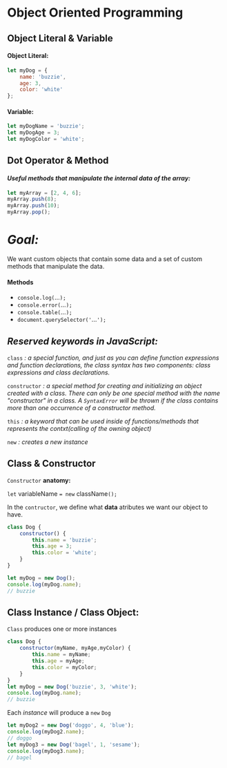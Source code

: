 # Object Oriented Programming

## Object Literal & Variable

#### Object Literal:
```javascript
let myDog = {
	name: 'buzzie',
	age: 3,
	color: 'white'
};
```
#### Variable:
```javascript
let myDogName = 'buzzie';
let myDogAge = 3;
let myDogColor = 'white';
```

## Dot Operator & Method

#### *Useful methods that manipulate the internal data of the array:*
```javascript
let myArray = [2, 4, 6];
myArray.push(8);
myArray.push(10);
myArray.pop();
```

# *Goal:*
We want custom objects that contain some data and a set of custom methods that manipulate the data.

#### Methods
* `console.log(`...`);`
* `console.error(`...`);`
* `console.table(`...`);`
* `document.querySelector('`...`');`

## *Reserved keywords in JavaScript:*

`class` *: a special function, and just as you can define function expressions and function declarations, the class syntax has two components: class expressions and class declarations.*

`constructor` *: a special method for creating and initializing an object created with a class. There can only be one special method with the name "constructor" in a class. A `SyntaxError` will be thrown if the class contains more than one occurrence of a constructor method.*

`this` *: a keyword that can be used inside of functions/methods that represents the contxt(calling of the owning object)*

`new` *: creates a new instance*

## Class & Constructor

`Constructor` **anatomy:** 

`let` variableName `= new` className`();`

In the `contructor`, we define what **data** atributes we want our object to have.

```javascript
class Dog {
	constructor() {
		this.name = 'buzzie';
		this.age = 3;
		this.color = 'white';
	}
}

let myDog = new Dog();
console.log(myDog.name);
// buzzie
```

## Class Instance / Class Object:

`Class` produces one or more instances

```javascript
class Dog {
	constructor(myName, myAge,myColor) {
		this.name = myName;
		this.age = myAge;
		this.color = myColor;
	}
}
let myDog = new Dog('buzzie', 3, 'white');
console.log(myDog.name);
// buzzie
```

Each *instance* will produce a `new` `Dog`

```javascript
let myDog2 = new Dog('doggo', 4, 'blue');
console.log(myDog2.name);
// doggo
let myDog3 = new Dog('bagel', 1, 'sesame');
console.log(myDog3.name);
// bagel
```




